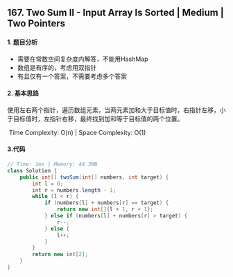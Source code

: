 ## 167. Two Sum II - Input Array Is Sorted | Medium | Two Pointers

#### 1. 题目分析

* 需要在常数空间复杂度内解答，不能用HashMap
* 数组是有序的，考虑用双指针
* 有且仅有一个答案，不需要考虑多个答案

#### 2. 基本思路

​	使用左右两个指针，遍历数组元素，当两元素加和大于目标值时，右指针左移，小于目标值时，左指针右移，最终找到加和等于目标值的两个位置。

​	Time Complexity: O(n) | Space Complexity: O(1)

#### 3.代码

```java
// Time: 1ms | Memory: 44.3MB
class Solution {
    public int[] twoSum(int[] numbers, int target) {
        int l = 0;
        int r = numbers.length - 1;
        while (l < r) {
            if (numbers[l] + numbers[r] == target) {
                return new int[]{l + 1, r + 1};
            } else if (numbers[l] + numbers[r] > target) {
                r--;
            } else {
                l++;
            }
        }
        return new int[2];
    }
}
```



